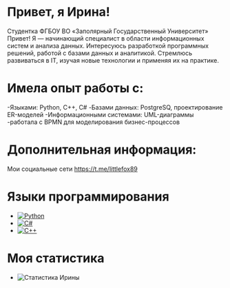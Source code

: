 # Привет, я Ирина!
Студентка ФГБОУ ВО «Заполярный Государственный Университет»
Привет! Я — начинающий специалист в области информационных систем и анализа данных. Интересуюсь разработкой программных решений, работой с базами данных и аналитикой. Стремлюсь развиваться в IT, изучая новые технологии и применяя их на практике.

# Имела опыт работы с:
-Языками: Python, C++, C#
-Базами данных: PostgreSQ, проектирование ER-моделей
-Информационными системами: UML-диаграммы
-работала с BPMN для моделирования бизнес-процессов

# Дополнительная информация:
Мои социальные сети
https://t.me/littlefox89

# Языки программирования
- [![Python](https://img.shields.io/badge/Python-3.8-blue)](https://www.python.org/)
- [![C#](https://img.shields.io/badge/C%23-9.0-purple)](https://docs.microsoft.com/en-us/dotnet/csharp/)
- [![C++](https://img.shields.io/badge/C++-17-blue)](https://isocpp.org/)

# Моя статистика
- ![Статистика Ирины](https://github-readme-stats.vercel.app/api?username=Maymay940&show_icons=true&theme=radical)
